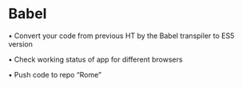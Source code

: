 # Babel 

• Convert your code from previous HT by the Babel transpiler to ES5 version

• Check working status of app for different browsers

• Push code to repo “Rome”
